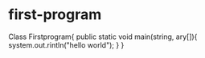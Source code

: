 # first-program
Class Firstprogram{
public static void main(string, ary[]){
system.out.rintln("hello world");
}
}
